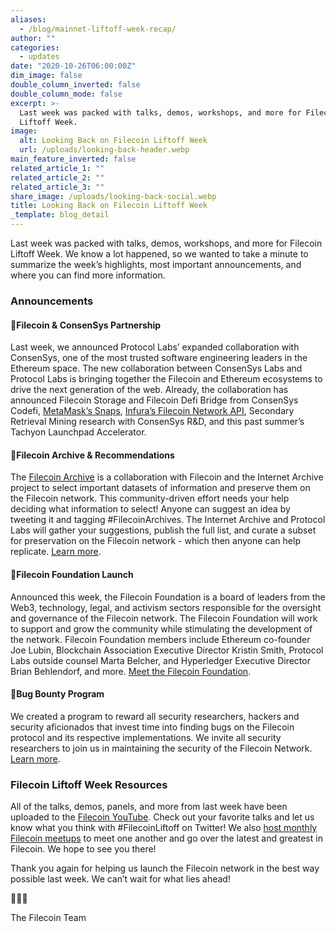 ```yaml
---
aliases:
  - /blog/mainnet-liftoff-week-recap/
author: ""
categories:
  - updates
date: "2020-10-26T06:00:00Z"
dim_image: false
double_column_inverted: false
double_column_mode: false
excerpt: >-
  Last week was packed with talks, demos, workshops, and more for Filecoin
  Liftoff Week.
image:
  alt: Looking Back on Filecoin Liftoff Week
  url: /uploads/looking-back-header.webp
main_feature_inverted: false
related_article_1: ""
related_article_2: ""
related_article_3: ""
share_image: /uploads/looking-back-social.webp
title: Looking Back on Filecoin Liftoff Week
_template: blog_detail
---
```


Last week was packed with talks, demos, workshops, and more for Filecoin Liftoff Week. We know a lot happened, so we wanted to take a minute to summarize the week’s highlights, most important announcements, and where you can find more information.

### Announcements

#### 🤝Filecoin & ConsenSys Partnership

Last week, we announced Protocol Labs’ expanded collaboration with ConsenSys, one of the most trusted software engineering leaders in the Ethereum space. The new collaboration between ConsenSys Labs and Protocol Labs is bringing together the Filecoin and Ethereum ecosystems to drive the next generation of the web. Already, the collaboration has announced Filecoin Storage and Filecoin Defi Bridge from ConsenSys Codefi, [MetaMask’s Snaps](https://github.com/MetaMask/metamask-snaps-beta/wiki), [Infura’s Filecoin Network API](http://infura.io/), Secondary Retrieval Mining research with ConsenSys R&D, and this past summer’s Tachyon Launchpad Accelerator.

#### 📂Filecoin Archive & Recommendations

The [Filecoin Archive](https://twitter.com/juanbenet/status/1319375340196646913) is a collaboration with Filecoin and the Internet Archive project to select important datasets of information and preserve them on the Filecoin network. This community-driven effort needs your help deciding what information to select! Anyone can suggest an idea by tweeting it and tagging #FilecoinArchives. The Internet Archive and Protocol Labs will gather your suggestions, publish the full list, and curate a subset for preservation on the Filecoin network - which then anyone can help replicate. [Learn more](https://twitter.com/juanbenet/status/1319375340196646913).

#### 🚀Filecoin Foundation Launch

Announced this week, the Filecoin Foundation is a board of leaders from the Web3, technology, legal, and activism sectors responsible for the oversight and governance of the Filecoin network. The Filecoin Foundation will work to support and grow the community while stimulating the development of the network. Filecoin Foundation members include Ethereum co-founder Joe Lubin, Blockchain Association Executive Director Kristin Smith, Protocol Labs outside counsel Marta Belcher, and Hyperledger Executive Director Brian Behlendorf, and more. [Meet the Filecoin Foundation](https://www.youtube.com/watch?v=6OY4xAs3Grg).

#### 🐞Bug Bounty Program

We created a program to reward all security researchers, hackers and security aficionados that invest time into finding bugs on the Filecoin protocol and its respective implementations. We invite all security researchers to join us in maintaining the security of the Filecoin Network. [Learn more](https://security.filecoin.io/).

### Filecoin Liftoff Week Resources

All of the talks, demos, panels, and more from last week have been uploaded to the [Filecoin YouTube](https://www.youtube.com/channel/UCPyYmtJYQwxM-EUyRUTp5DA). Check out your favorite talks and let us know what you think with #FilecoinLiftoff on Twitter! We also [host monthly Filecoin meetups](https://www.meetup.com/Filecoin-San-Francisco/) to meet one another and go over the latest and greatest in Filecoin. We hope to see you there!

Thank you again for helping us launch the Filecoin network in the best way possible last week. We can’t wait for what lies ahead!

🚀🚀🚀

The Filecoin Team
